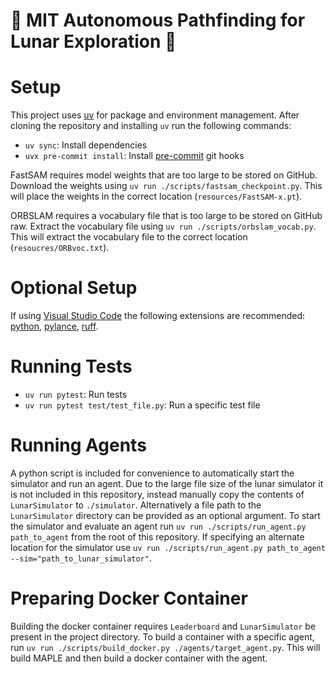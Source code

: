 # :maple_leaf: MIT Autonomous Pathfinding for Lunar Exploration :maple_leaf:

# Setup
This project uses [uv](https://docs.astral.sh/uv/) for package and environment management.
After cloning the repository and installing `uv` run the following commands:
- `uv sync`: Install dependencies
- `uvx pre-commit install`: Install [pre-commit](https://pre-commit.com/) git hooks

FastSAM requires model weights that are too large to be stored on GitHub. Download the weights using `uv run ./scripts/fastsam_checkpoint.py`. This will place the weights in the correct location (`resources/FastSAM-x.pt`).

ORBSLAM requires a vocabulary file that is too large to be stored on GitHub raw. Extract the vocabulary file using `uv run ./scripts/orbslam_vocab.py`. This will extract the vocabulary file to the correct location (`resoucres/ORBvoc.txt`).

# Optional Setup
If using [Visual Studio Code](https://code.visualstudio.com/) the following extensions are recommended:
[python](https://marketplace.visualstudio.com/items?itemName=ms-python.python), 
[pylance](https://marketplace.visualstudio.com/items?itemName=ms-python.vscode-pylance),
[ruff](https://marketplace.visualstudio.com/items?itemName=charliermarsh.ruff).

# Running Tests
- `uv run pytest`: Run tests
- `uv run pytest test/test_file.py`: Run a specific test file

# Running Agents
A python script is included for convenience to automatically start the simulator and run an agent.
Due to the large file size of the lunar simulator it is not included in this repository, instead manually copy the contents of `LunarSimulator` to `./simulator`.
Alternatively a file path to the `LunarSimulator` directory can be provided as an optional argument.
To start the simulator and evaluate an agent run `uv run ./scripts/run_agent.py path_to_agent` from the root of this repository.
If specifying an alternate location for the simulator use `uv run ./scripts/run_agent.py path_to_agent --sim="path_to_lunar_simulator"`.

# Preparing Docker Container
Building the docker container requires `Leaderboard` and `LunarSimulator` be present in the project directory.
To build a container with a specific agent, run `uv run ./scripts/build_docker.py ./agents/target_agent.py`.
This will build MAPLE and then build a docker container with the agent. 
